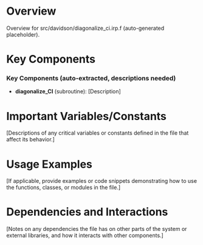 # Overview

Overview for src/davidson/diagonalize_ci.irp.f (auto-generated placeholder).

# Key Components

### Key Components (auto-extracted, descriptions needed)
- **diagonalize_CI** (subroutine): [Description]

# Important Variables/Constants

[Descriptions of any critical variables or constants defined in the file that affect its behavior.]

# Usage Examples

[If applicable, provide examples or code snippets demonstrating how to use the functions, classes, or modules in the file.]

# Dependencies and Interactions

[Notes on any dependencies the file has on other parts of the system or external libraries, and how it interacts with other components.]
